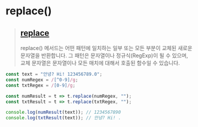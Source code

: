 # replace()

>## [replace](https://developer.mozilla.org/ko/docs/Web/JavaScript/Reference/Global_Objects/String/replace)
>replace() 메서드는 어떤 패턴에 일치하는 일부 또는 모든 부분이 교체된 새로운 문자열을 반환합니다. 그 패턴은 문자열이나 정규식(RegExp)이 될 수 있으며, 교체 문자열은 문자열이나 모든 매치에 대해서 호출된 함수일 수 있습니다.

```js
const text = "안녕? Hi! 123456789.0";
const numRegex = /[^0-9]/g;
const txtRegex = /[0-9]/g;

const numResult = t => t.replace(numRegex, "");
const txtResult = t => t.replace(txtRegex, "");

console.log(numResult(text)); // 1234567890
console.log(txtResult(text)); // 안녕? Hi! .
```